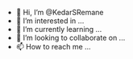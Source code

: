 - 👋 Hi, I’m @KedarSRemane
- 👀 I’m interested in ...
- 🌱 I’m currently learning ...
- 💞️ I’m looking to collaborate on ...
- 📫 How to reach me ...

<!---
KedarSRemane/KedarSRemane is a ✨ special ✨ repository because its `README.md` (this file) appears on your GitHub profile.
You can click the Preview link to take a look at your changes.
--->
